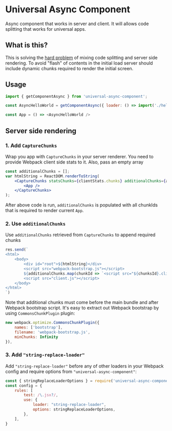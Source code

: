 # Universal Async Component

Async component that works in server and client. It will allows code splitting that works for universal apps.

## What is this?
This is solving the [hard problem][1] of mixing code splitting and server side rendering. To avoid "flash" of contents in the initial load server should include dynamic chunks required to render the initial screen.

## Usage

```js
import { getComponentAsync } from 'universal-async-component';

const AsyncHelloWorld = getComponentAsync({ loader: () => import('./hello') });

const App = () => <AsyncHelloWorld />
```

## Server side rendering

### 1. Add `CaptureChunks`
Wrap you app with `CaptureChunks` in your server renderer. You need to provide Webpack client side stats to it. Also, pass an empty array

```jsx
const additionalChunks = [];
var htmlString = ReactDOM.renderToString(
    <CaptureChunks statsChunks={clientStats.chunks} additionalChunks={additionalChunks}>
        <App />
    </CaptureChunks>
);
```
After above code is run, `additionalChunks` is populated with all chunkIds that is required to render current `App`.

### 2. Use `additionalChunks`
Use `additionalChunks` retrieved from `CaptureChunks` to append required chunks

```js
res.send(`
<html>
    <body>
        <div id="root">${htmlString}</div>
        <script src="webpack-bootstrap.js"></script>
        ${additionalChunks.map(chunkId => `<script src="${chunksId}.client.js"></script>`)}
        <script src="client.js"></script>
    </body>
</html>
`)
```
Note that additional chunks must come before the main bundle and after Webpack bootstrap script. It's easy to extract out Webpack bootstrap by using `CommonsChunkPlugin` plugin:

```js
new webpack.optimize.CommonsChunkPlugin({
    names: ['bootstrap'],
    filename: 'webpack-bootstrap.js',
    minChunks: Infinity
}),
```

### 3. Add `"string-replace-loader"`
Add `"string-replace-loader"` before any of other loaders in your Webpack config and require options from `"universal-async-component"`:

```js
const { stringReplaceLoaderOptions } = require('universal-async-component');
const config = {
    rules: [
        test: /\.jsx?/,
        use: {
            loader: "string-replace-loader",
            options: stringReplaceLoaderOptions,
        },
    ],
}
```




[1]: [https://github.com/ReactTraining/react-router/blob/d64ed0150b41df02b083f090b6682261c819a91e/packages/react-router-dom/docs/guides/code-splitting.md#code-splitting--server-rendering]
